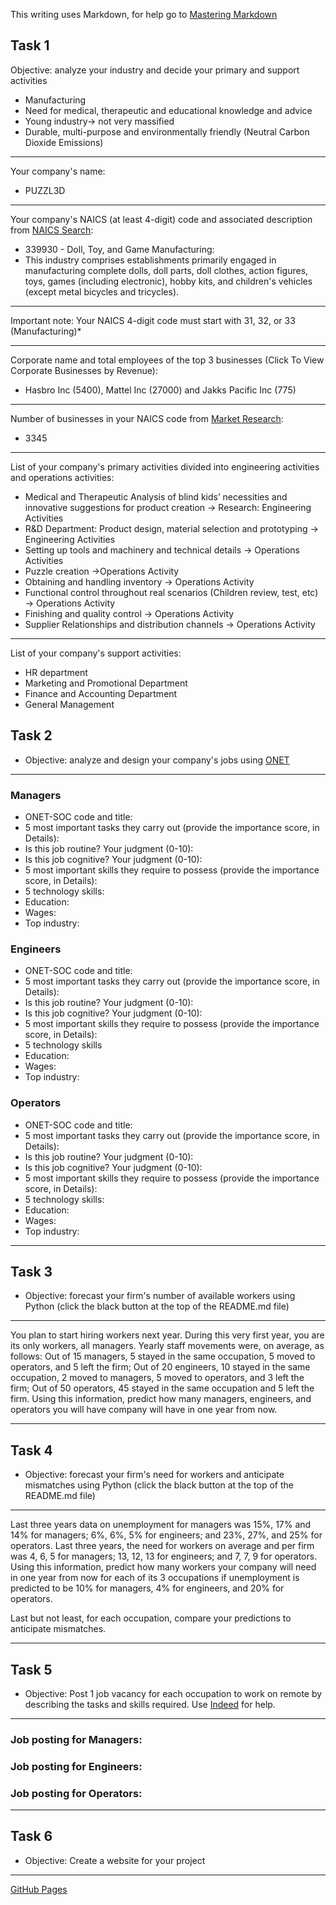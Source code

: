 This writing uses Markdown, for help go to [Mastering Markdown](https://guides.github.com/features/mastering-markdown/)

## Task 1
Objective: analyze your industry and decide your primary and support activities
* Manufacturing
* Need for medical, therapeutic and educational knowledge and advice
* Young industry→ not very massified 
* Durable, multi-purpose and environmentally friendly (Neutral Carbon Dioxide Emissions) 
***
Your company's name:
* PUZZL3D
***
Your company's NAICS (at least 4-digit) code and associated description from [NAICS Search](https://www.naics.com/search/):
* 339930 - Doll, Toy, and Game Manufacturing: 
* This industry comprises establishments primarily engaged in manufacturing complete dolls, doll parts, doll clothes, action figures, toys, games (including electronic), hobby kits, and children's vehicles (except metal bicycles and tricycles).
***

Important note: Your NAICS 4-digit code must start with 31, 32, or 33 (Manufacturing)*
***
Corporate name and total employees of the top 3 businesses (Click To View Corporate Businesses by Revenue):
* Hasbro Inc (5400), Mattel Inc (27000) and Jakks Pacific Inc (775)
***
Number of businesses in your NAICS code from [Market Research](https://www.naics.com/market-research/):
* 3345
***
List of your company's primary activities divided into engineering activities and operations activities:
* Medical and Therapeutic Analysis of blind kids’ necessities and innovative suggestions for product creation → 	Research: Engineering Activities 
* R&D Department: Product design, material selection and prototyping → Engineering Activities 
* Setting up tools and machinery and technical details → Operations Activities  
* Puzzle creation →Operations Activity  
* Obtaining and handling inventory → Operations Activity 
* Functional control throughout real scenarios (Children review, test, etc) → Operations Activity
* Finishing and quality control → Operations Activity
* Supplier Relationships and distribution channels → Operations Activity
***

List of your company's support activities:
* HR department
* Marketing and Promotional Department 
* Finance and Accounting Department
* General Management 


## Task 2
* Objective: analyze and design your company's jobs using [ONET](https://www.onetonline.org/) 
***
### Managers
* ONET-SOC code and title:
* 5 most important tasks they carry out (provide the importance score, in Details):
* Is this job routine? Your judgment (0-10):
* Is this job cognitive? Your judgment (0-10):
* 5 most important skills they require to possess (provide the importance score, in Details):
* 5 technology skills:
* Education:
* Wages:
* Top industry:
### Engineers
* ONET-SOC code and title:
* 5 most important tasks they carry out (provide the importance score, in Details):
* Is this job routine? Your judgment (0-10):
* Is this job cognitive? Your judgment (0-10):
* 5 most important skills they require to possess (provide the importance score, in Details):
* 5 technology skills
* Education:
* Wages:
* Top industry:
### Operators
* ONET-SOC code and title:
* 5 most important tasks they carry out (provide the importance score, in Details):
* Is this job routine? Your judgment (0-10):
* Is this job cognitive? Your judgment (0-10):
* 5 most important skills they require to possess (provide the importance score, in Details):
* 5 technology skills:
* Education:
* Wages:
* Top industry:
***

## Task 3
* Objective: forecast your firm's number of available workers using Python (click the black button at the top of the README.md file)
***
You plan to start hiring workers next year. During this very first year, you are its only workers, all managers. Yearly staff movements were, on average, as follows: Out of 15 managers, 5 stayed in the same occupation, 5 moved to operators, and 5 left the firm; Out of 20 engineers, 10 stayed in the same occupation, 2 moved to managers, 5 moved to operators, and 3 left the firm; Out of 50 operators, 45 stayed in the same occupation and 5 left the firm. Using this information, predict how many managers, engineers, and operators you will have company will have in one year from now.
***

## Task 4
* Objective: forecast your firm's need for workers and anticipate mismatches using Python (click the black button at the top of the README.md file)
***
Last three years data on unemployment for managers was 15%, 17% and 14% for managers; 6%, 6%, 5% for engineers; and 23%, 27%, and 25% for operators. Last three years, the need for workers on average and per firm was 4, 6, 5 for managers; 13, 12, 13 for engineers; and 7, 7, 9 for operators. Using this information, predict how many workers your company will need in one year from now for each of its 3 occupations if unemployment is predicted to be 10% for managers, 4% for engineers, and 20% for operators. 

Last but not least, for each occupation, compare your predictions to anticipate mismatches.
***

## Task 5
* Objective: Post 1 job vacancy for each occupation to work on remote by describing the tasks and skills required. Use [Indeed](https://www.indeed.com/l-Remote-jobs.html) for help.
***
### Job posting for Managers:
### Job posting for Engineers:
### Job posting for Operators:
***

## Task 6
* Objective: Create a website for your project
***
[GitHub Pages](https://pages.github.com/)
